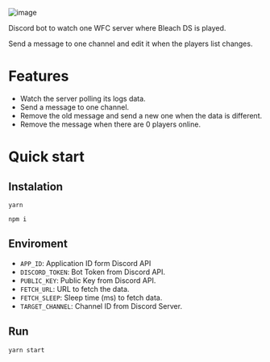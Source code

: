![image](https://user-images.githubusercontent.com/44556736/213896697-ed840119-8b5e-492f-b8c3-6d6c2ff60075.png)

Discord bot to watch one WFC server where Bleach DS is played.

Send a message to one channel and edit it when the players list changes.

# Features
- Watch the server polling its logs data.
- Send a message to one channel.
- Remove the old message and send a new one when the data is different.
- Remove the message when there are 0 players online.

# Quick start

## Instalation
```
yarn

npm i
```

## Enviroment
- `APP_ID`: Application ID form Discord API
- `DISCORD_TOKEN`: Bot Token from Discord API.
- `PUBLIC_KEY`: Public Key from Discord API.
- `FETCH_URL`: URL to fetch the data.
- `FETCH_SLEEP`: Sleep time (ms) to fetch data.
- `TARGET_CHANNEL`: Channel ID from Discord Server.

## Run
```
yarn start
```

